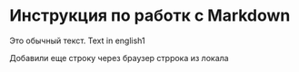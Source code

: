 # Инструкция по работк с Markdown

Это обычный текст. Text in english1

Добавили еще строку через браузер
стррока из локала